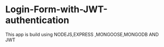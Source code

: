 # Login-Form-with-JWT-authentication
This app is build using NODEJS,EXPRESS ,MONGOOSE,MONGODB AND JWT
